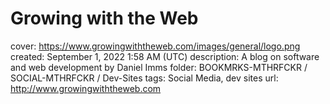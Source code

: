 # Growing with the Web

cover: https://www.growingwiththeweb.com/images/general/logo.png
created: September 1, 2022 1:58 AM (UTC)
description: A blog on software and web development by Daniel Imms
folder: BOOKMRKS-MTHRFCKR / SOCIAL-MTHRFCKR / Dev-Sites
tags: Social Media, dev sites
url: http://www.growingwiththeweb.com